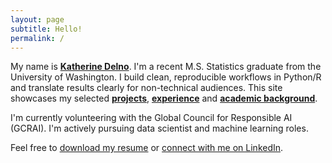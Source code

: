 ```yaml
---
layout: page
subtitle: Hello!
permalink: /
---
```


My name is **[Katherine Delno](/about)**. I'm a recent M.S. Statistics graduate from the University of Washington. I build clean, reproducible workflows in Python/R and translate results clearly for non-technical audiences.
This site showcases my selected **[projects](/projects)**, **[experience](/experience)** and **[academic background](/education)**.

I'm currently volunteering with the Global Council for Responsible AI (GCRAI). I'm actively pursuing data scientist and machine learning roles.

Feel free to [download my resume](/assets/resume-delno,katherine.pdf) or [connect with me on LinkedIn](https://www.linkedin.com/in/katherinedelno/).